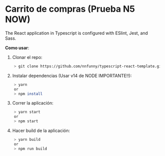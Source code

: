 # Carrito de compras (Prueba N5 NOW)

The React application in Typescript is configured with ESlint, Jest, and Sass.

**Como usar**:

1. Clonar el repo:

```bash
    > git clone https://github.com/nnfunny/typescript-react-template.git
```

2. Instalar dependencias (Usar v14 de NODE IMPORTANTE!!):

```bash
    > yarn
    or
    > npm install
```

3. Correr la aplicación:

```bash
    > yarn start
    or
    > npm start
```

4. Hacer build de la aplicación:

```bash
    > yarn build
    or
    > npm run build
```